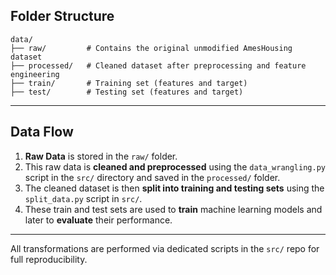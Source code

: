 ## Folder Structure

```
data/
├── raw/         # Contains the original unmodified AmesHousing dataset
├── processed/   # Cleaned dataset after preprocessing and feature engineering
├── train/       # Training set (features and target)
├── test/        # Testing set (features and target)
```

---

## Data Flow

1. **Raw Data** is stored in the `raw/` folder.
2. This raw data is **cleaned and preprocessed** using the `data_wrangling.py` script in the `src/` directory and saved in the `processed/` folder.
3. The cleaned dataset is then **split into training and testing sets** using the `split_data.py` script in `src/`.
4. These train and test sets are used to **train** machine learning models and later to **evaluate** their performance.

---

All transformations are performed via dedicated scripts in the `src/` repo for full reproducibility.